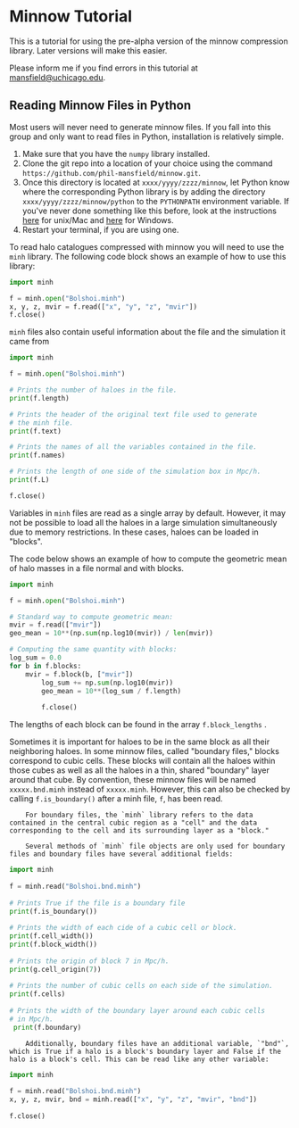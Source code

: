 # Minnow Tutorial

This is a tutorial for using the pre-alpha version of the minnow compression library. Later versions will make this easier.

Please inform me if you find errors in this tutorial at mansfield@uchicago.edu.

## Reading Minnow Files in Python

Most users will never need to generate minnow files. If you fall into this group and only want to read files in Python, installation is relatively simple.

1. Make sure that you have the `numpy` library installed.
2. Clone the git repo into a location of your choice using the command `https://github.com/phil-mansfield/minnow.git`.
3. Once this directory is located at `xxxx/yyyy/zzzz/minnow`, let Python know where the corresponding Python library is by adding the directory `xxxx/yyyy/zzzz/minnow/python` to the `PYTHONPATH` environment variable. If you've never done something like this before, look at the instructions [here](https://stackoverflow.com/questions/3402168/permanently-add-a-directory-to-pythonpath) for unix/Mac and [here](http://net-informations.com/python/intro/path.htm) for Windows.
4. Restart your terminal, if you are using one.

To read halo catalogues compressed with minnow you will need to use the `minh` library.  The following code block shows an example of how to use this library:
```python
import minh

f = minh.open("Bolshoi.minh")
x, y, z, mvir = f.read(["x", "y", "z", "mvir"])
f.close()
```
`minh` files also contain useful information about the file and the simulation it came from
```python
import minh

f = minh.open("Bolshoi.minh")

# Prints the number of haloes in the file.
print(f.length)

# Prints the header of the original text file used to generate
# the minh file.
print(f.text) 

# Prints the names of all the variables contained in the file.
print(f.names)

# Prints the length of one side of the simulation box in Mpc/h.
print(f.L)

f.close()
```

Variables in `minh` files are read as a single array by default. However, it may not be possible to load all the haloes in a large simulation simultaneously due to memory restrictions. In these cases, haloes can be loaded in "blocks". 

The code below shows an example of how to compute the geometric mean of halo masses in a file normal and with blocks.
```python
import minh

f = minh.open("Bolshoi.minh")

# Standard way to compute geometric mean:
mvir = f.read(["mvir"])
geo_mean = 10**(np.sum(np.log10(mvir)) / len(mvir))

# Computing the same quantity with blocks:
log_sum = 0.0
for b in f.blocks:
    mvir = f.block(b, ["mvir"])
        log_sum += np.sum(np.log10(mvir))
        geo_mean = 10**(log_sum / f.length)
        
        f.close()
```
       
The lengths of each block can be found in the array `f.block_lengths` .
        
Sometimes it is important for haloes to be in the same block as all their neighboring haloes. In some minnow files, called "boundary files,"  blocks correspond to cubic cells. These blocks will contain all the haloes within those cubes as well as all the haloes in a thin, shared "boundary" layer around that cube. By convention, these minnow files will be named `xxxxx.bnd.minh` instead of `xxxxx.minh`. However, this can also be checked by calling `f.is_boundary()` after a minh file, `f`, has been read.
        
        For boundary files, the `minh` library refers to the data contained in the central cubic region as a "cell" and the data corresponding to the cell and its surrounding layer as a "block."
        
        Several methods of `minh` file objects are only used for boundary files and boundary files have several additional fields:
```python
import minh
        
f = minh.read("Bolshoi.bnd.minh")
        
# Prints True if the file is a boundary file
print(f.is_boundary())
        
# Prints the width of each cide of a cubic cell or block.
print(f.cell_width())
print(f.block_width())
        
# Prints the origin of block 7 in Mpc/h.
print(g.cell_origin(7))
        
# Prints the number of cubic cells on each side of the simulation.
print(f.cells)
        
# Prints the width of the boundary layer around each cubic cells
# in Mpc/h.
 print(f.boundary)
```
        
        Additionally, boundary files have an additional variable, `"bnd"`, which is True if a halo is a block's boundary layer and False if the halo is a block's cell. This can be read like any other variable:
        
```python
import minh 
        
f = minh.read("Bolshoi.bnd.minh")
x, y, z, mvir, bnd = minh.read(["x", "y", "z", "mvir", "bnd"])
        
f.close()
```
